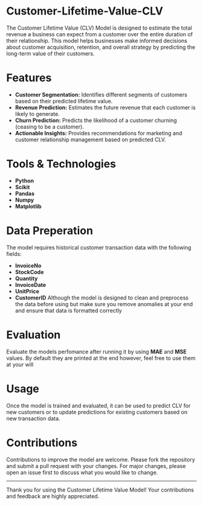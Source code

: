 # Customer-Lifetime-Value-CLV
The Customer Lifetime Value (CLV) Model is designed to estimate the total revenue a business can expect from a customer over the entire duration of their relationship. This model helps businesses make informed decisions about customer acquisition, retention, and overall strategy by predicting the long-term value of their customers.
# Features
- **Customer Segmentation:** Identifies different segments of customers based on their predicted lifetime value.
- **Revenue Prediction:** Estimates the future revenue that each customer is likely to generate.
- **Churn Prediction:** Predicts the likelihood of a customer churning (ceasing to be a customer).
- **Actionable Insights:** Provides recommendations for marketing and customer relationship management based on predicted CLV.
# Tools & Technologies
- **Python**
- **Scikit**
- **Pandas**
- **Numpy**
- **Matplotlib**
# Data Preperation 
The model requires historical customer transaction data with the following fields:
- **InvoiceNo**
- **StockCode**
- **Quantity**
- **InvoiceDate**
- **UnitPrice**
- **CustomerID**
Although the model is designed to clean and preprocess the data before using but make sure you remove anomalies at your end and ensure that data is formatted correctly
# Evaluation
Evaluate the models perfomance after running it by using **MAE** and **MSE** values. By default they are printed at the end however, feel free to use them at your will
# Usage
Once the model is trained and evaluated, it can be used to predict CLV for new customers or to update predictions for existing customers based on new transaction data.
# Contributions 
Contributions to improve the model are welcome. Please fork the repository and submit a pull request with your changes. For major changes, please open an issue first to discuss what you would like to change.

---
Thank you for using the Customer Lifetime Value Model! Your contributions and feedback are highly appreciated.
